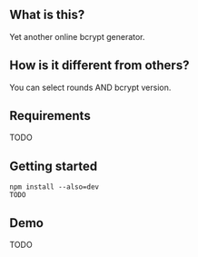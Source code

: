 ## What is this?
Yet another online bcrypt generator.

## How is it different from others?
You can select rounds AND bcrypt version.

## Requirements
TODO

## Getting started
```shell script
npm install --also=dev
TODO
```

## Demo
TODO

